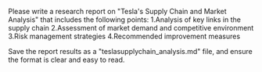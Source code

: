 Please write a research report on "Tesla's Supply Chain and Market Analysis" that includes the following points:
1.Analysis of key links in the supply chain
2.Assessment of market demand and competitive environment
3.Risk management strategies
4.Recommended improvement measures

Save the report results as a "teslasupplychain_analysis.md" file, and ensure the format is clear and easy to read.
